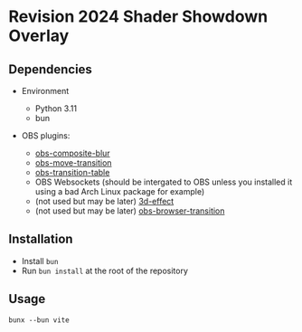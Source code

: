 # Revision 2024 Shader Showdown Overlay

## Dependencies

* Environment
    * Python 3.11
    * bun

* OBS plugins:
    * [obs-composite-blur](https://obsproject.com/forum/resources/composite-blur.1780/)
    * [obs-move-transition](https://obsproject.com/forum/resources/move.913/)
    * [obs-transition-table](https://obsproject.com/forum/resources/transition-table.1174/)
    * OBS Websockets (should be intergated to OBS unless you installed it using a bad Arch Linux package for example)
    * (not used but may be later) [3d-effect](https://obsproject.com/forum/resources/3d-effect.1692/)
    * (not used but may be later) [obs-browser-transition](https://obsproject.com/forum/resources/browser-transition.1653/)


## Installation
* Install `bun`
* Run `bun install` at the root of the repository


## Usage
`bunx --bun vite`
